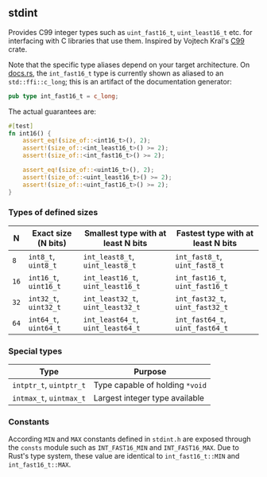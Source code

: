 ## stdint

Provides C99 integer types such as `uint_fast16_t`, `uint_least16_t` etc. for interfacing with
C libraries that use them. Inspired by Vojtech Kral's [C99](https://github.com/vojtechkral/rust-c99) crate.

Note that the specific type aliases depend on your target architecture. On [docs.rs](https://docs.rs/stdint/0.1.0/stdint/type.int_fast16_t.html),
the `int_fast16_t` type is currently shown as aliased to an `std::ffi::c_long`; this is an artifact
of the documentation generator:

```rust
pub type int_fast16_t = c_long;
```

The actual guarantees are:

```rust
#[test]
fn int16() {
    assert_eq!(size_of::<int16_t>(), 2);
    assert!(size_of::<int_least16_t>() >= 2);
    assert!(size_of::<int_fast16_t>() >= 2);

    assert_eq!(size_of::<uint16_t>(), 2);
    assert!(size_of::<uint_least16_t>() >= 2);
    assert!(size_of::<uint_fast16_t>() >= 2);
}
```

### Types of defined sizes

| N    | Exact size (N bits)   | Smallest type with at least N bits | Fastest type with at least N bits |
|------|-----------------------|------------------------------------|-----------------------------------|
| `8`  | `int8_t`, `uint8_t`   | `int_least8_t`, `uint_least8_t`    | `int_fast8_t`, `uint_fast8_t`     |
| `16` | `int16_t`, `uint16_t` | `int_least16_t`, `uint_least16_t`  | `int_fast16_t`, `uint_fast16_t`   |
| `32` | `int32_t`, `uint32_t` | `int_least32_t`, `uint_least32_t`  | `int_fast32_t`, `uint_fast32_t`   |
| `64` | `int64_t`, `uint64_t` | `int_least64_t`, `uint_least64_t`  | `int_fast64_t`, `uint_fast64_t`   |

### Special types

| Type                    | Purpose                         |
|-------------------------|---------------------------------|
| `intptr_t`, `uintptr_t` | Type capable of holding `*void` |
| `intmax_t`, `uintmax_t` | Largest integer type available  |

### Constants

According `MIN` and `MAX` constants defined in `stdint.h` are exposed through
the `consts` module such as `INT_FAST16_MIN` and `INT_FAST16_MAX`. Due to Rust's type system,
these value are identical to `int_fast16_t::MIN` and `int_fast16_t::MAX`.
